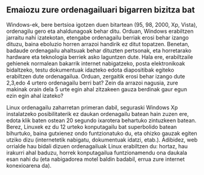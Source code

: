 <?php require("../../entete.php"); ?> <?php require("../../base.php"); ?>

<div id="corps">

<h2>Emaiozu zure ordenagailuari bigarren bizitza bat</h2>

<p>Windows-ek, bere bertsioa igotzen duen bitartean (95, 98, 2000, Xp, Vista), ordenagilu gero eta ahaldunagoak behar ditu. Orduan, Windows erabiltzen jarraitu nahi izatekotan, etengabe ordenagailu berriak erosi behar izango dituzu, baina eboluzio horren arrazoi handirik ez ditut topatzen. Benetan, badaude ordenagailu ahaltsuak behar dituzten pertsonak, eta horretarako hardware eta teknologia berriek asko laguntzen dute. Hala ere, erabiltzaile gehienek normalean bakarrik internet nabigatzeko, posta elektronikoak bidaltzeko, testu dokumentuak idazteko edota diapositibak egiteko erabiltzen dute ordenagailua. Orduan, zergaitik erosi behar izango dute 2,3,edo 4 urtero ordenagailu berri bat? Zein da arrazoi nagusia, zure makinak orain dela 5 urte egin ahal zitzakeen gauza berdinak gaur egun ezin egin ahal izateko?</p>

<p>Linux ordenagailu zaharretan primeran dabil, seguraski Windows Xp instalatzeko posibilitaterik ez daukan ordenagailu batean hain zuzen ere, edota klik baten ostean 20 segundo ixarotera behartuko zintuzkeen batean. Berez, Linuxek ez du 12 urteko konputagailu bat superbolido batean bihurtuko, baina gutxienez ondo funtzionatuko du, eta ohizko gauzak egiten utziko dizu (internetetik nabigatu, dokumentuak idatzi, etab.). Adibidez, web orrialde hau bidali dizuen ordenagailuak Linux erabiltzen du: hortaz, hau irakurri ahal baduzu, horrek konputagailua funtzionamendu ona daukala esan nahi du (eta nabigadorea motel baldin badabil, errua zure internet konexioarena da).</p>


</div>


